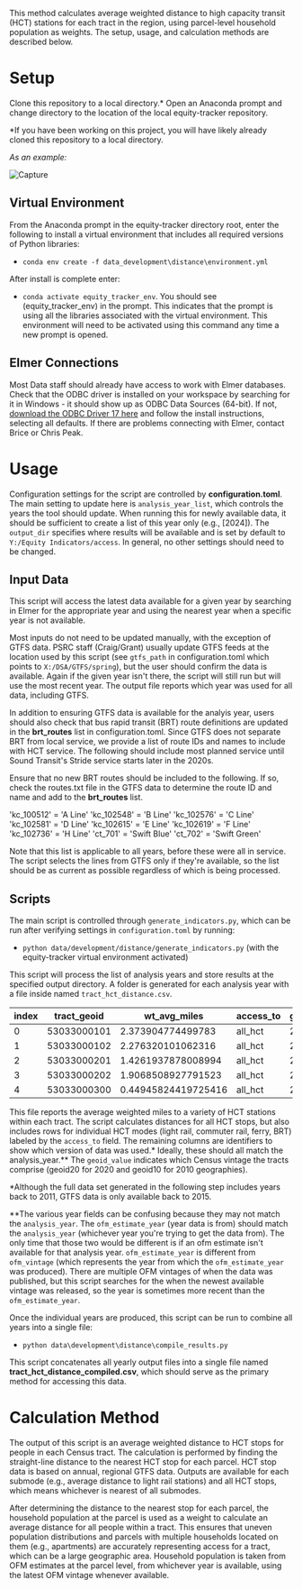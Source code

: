 This method calculates average weighted distance to high capacity transit (HCT) stations for each tract in the region, using parcel-level household population as weights. The setup, usage, and calculation methods are described below. 

# Setup
Clone this repository to a local directory.* Open an Anaconda prompt and change directory to the location of the local equity-tracker repository. 

*If you have been working on this project, you will have likely already cloned this repository to a local directory. 

_As an example:_

![Capture](https://github.com/user-attachments/assets/a96ae4bd-e3fc-4199-9000-02125087181a)

## Virtual Environment
From the Anaconda prompt in the equity-tracker directory root, enter the following to install a virtual environment that includes all required versions of Python libraries:
 - `conda env create -f data_development\distance\environment.yml`

After install is complete enter: 
- `conda activate equity_tracker_env`. 
You should see (equity_tracker_env) in the prompt. This indicates that the prompt is using all the libraries associated with the virtual environment. This environment will need to be activated using this command any time a new prompt is opened.

## Elmer Connections
Most Data staff should already have access to work with Elmer databases. Check that the ODBC driver is installed on your workspace by searching for it in Windows - it should show up as ODBC Data Sources (64-bit). If not, [download the ODBC Driver 17 here](https://go.microsoft.com/fwlink/?linkid=2200732) and follow the install instructions, selecting all defaults. If there are problems connecting with Elmer, contact Brice or Chris Peak. 

# Usage
Configuration settings for the script are controlled by **configuration.toml**. The main setting to update here is `analysis_year_list`, which controls the years the tool should update. When running this for newly available data, it should be sufficient to create a list of this year only (e.g., [2024]). The `output_dir` specifies where results will be available and is set by default to `Y:/Equity Indicators/access`. In general, no other settings should need to be changed. 

## Input Data
This script will access the latest data available for a given year by searching in Elmer for the appropriate year and using the nearest year when a specific year is not available. 

Most inputs do not need to be updated manually, with the exception of GTFS data. PSRC staff (Craig/Grant) usually update GTFS feeds at the location used by this script (see `gtfs_path` in configuration.toml which points to `X:/DSA/GTFS/spring`), but the user should confirm the data is available. Again if the given year isn't there, the script will still run but will use the most recent year. The output file reports which year was used for all data, including GTFS.

In addition to ensuring GTFS data is available for the analyis year, users should also check that bus rapid transit (BRT) route definitions are updated in the **brt_routes** list in configuration.toml. Since GTFS does not separate BRT from local service, we provide a list of route IDs and names to include with HCT service. The following should include most planned service until Sound Transit's Stride service starts later in the 2020s. 

Ensure that no new BRT routes should be included to the following. If so, check the routes.txt file in the GTFS data to determine the route ID and name and add to the **brt_routes** list.

'kc_100512' = 'A Line'
'kc_102548' = 'B Line'
'kc_102576' = 'C Line'
'kc_102581' = 'D Line'
'kc_102615' = 'E Line'
'kc_102619' = 'F Line'
'kc_102736' = 'H Line'
'ct_701' = 'Swift Blue'
'ct_702' = 'Swift Green'

Note that this list is applicable to all years, before these were all in service. The script selects the lines from GTFS only if they're available, so the list should be as current as possible regardless of which is being processed.

## Scripts
The main script is controlled through `generate_indicators.py`, which can be run after verifying settings in `configuration.toml` by running:
- `python data/development/distance/generate_indicators.py` (with the equity-tracker virtual environment activated)

This script will process the list of analysis years and store results at the specified output directory. A folder is generated for each analysis year with a file inside named `tract_hct_distance.csv`. 

|index|tract_geoid|wt_avg_miles       |access_to|gtfs_year|ofm_estimate_year|ofm_vintage|geoid_value  |analysis_year|
|-----|-------------|-------------------|---------|---------|-----------------|-----------|-------------|-------------|
|0    |53033000101  |2.373904774499783  |all_hct  |2023     |2023             |2023       |geoid20|2023         |
|1    |53033000102  |2.276320101062316  |all_hct  |2023     |2023             |2023       |geoid20|2023         |
|2    |53033000201  |1.4261937878008994 |all_hct  |2023     |2023             |2023       |geoid20|2023         |
|3    |53033000202  |1.9068508927791523 |all_hct  |2023     |2023             |2023       |geoid20|2023         |
|4    |53033000300  |0.44945824419725416|all_hct  |2023     |2023             |2023       |geoid20|2023         |

This file reports the average weighted miles to a variety of HCT stations within each tract. The script calculates distances for all HCT stops, but also includes rows for individual HCT modes (light rail, commuter rail, ferry, BRT) labeled by the `access_to` field. The remaining columns are identifiers to show which version of data was used.* Ideally, these should all match the analysis_year.** The `geoid_value` indicates which Census vintage the tracts comprise (geoid20 for 2020 and geoid10 for 2010 geographies).

*Although the full data set generated in the following step includes years back to 2011, GTFS data is only available back to 2015.  

**The various year fields can be confusing because they may not match the `analysis_year`. The `ofm_estimate_year` (year data is from) should match the `analysis_year` (whichever year you're trying to get the data from). The only time that those two would be different is if an ofm estimate isn't available for that analysis year. `ofm_estimate_year` is different from `ofm_vintage` (which represents the year from which the `ofm_estimate_year` was produced). There are multiple OFM vintages of when the data was published, but this script searches for the when the newest available vintage was released, so the year is sometimes more recent than the `ofm_estimate_year`.

Once the individual years are produced, this script can be run to combine all years into a single file:
- `python data\development\distance\compile_results.py`

This script concatenates all yearly output files into a single file named **tract_hct_distance_compiled.csv**, which should serve as the primary method for accessing this data. 

# Calculation Method
The output of this script is an average weighted distance to HCT stops for people in each Census tract. The calculation is performed by finding the straight-line distance to the nearest HCT stop for each parcel. HCT stop data is based on annual, regional GTFS data. Outputs are available for each submode (e.g., average distance to light rail stations) and all HCT stops, which means whichever is nearest of all submodes. 

After determining the distance to the nearest stop for each parcel, the household population at the parcel is used as a weight to calculate an average distance for all people within a tract. This ensures that uneven population distributions and parcels with multiple households located on them (e.g., apartments) are accurately representing access for a tract, which can be a large geographic area. Household population is taken from OFM estimates at the parcel level, from whichever year is available, using the latest OFM vintage whenever available. 
